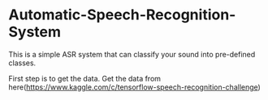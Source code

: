 # Automatic-Speech-Recognition-System
This is a simple ASR system that can classify your sound into pre-defined classes.

First step is to get the data. Get the data from here(https://www.kaggle.com/c/tensorflow-speech-recognition-challenge)
